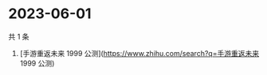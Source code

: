 # 2023-06-01

共 1 条

<!-- BEGIN -->
<!-- 最后更新时间 Thu Jun 01 2023 03:06:49 GMT+0800 (China Standard Time) -->

1. [手游重返未来 1999 公测](https://www.zhihu.com/search?q=手游重返未来 1999
   公测)

<!-- END -->
